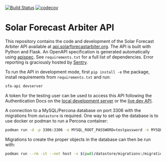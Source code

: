 [![Build Status](https://dev.azure.com/solararbiter/solarforecastarbiter/_apis/build/status/SolarArbiter.solarforecastarbiter-api?branchName=master)](https://dev.azure.com/solararbiter/solarforecastarbiter/_build/latest?definitionId=2&branchName=master)
[![codecov](https://codecov.io/gh/SolarArbiter/solarforecastarbiter-api/branch/master/graph/badge.svg)](https://codecov.io/gh/SolarArbiter/solarforecastarbiter-api)

# Solar Forecast Arbiter API

This repository contains the code and development of the Solar Forecast Arbiter
API available at [api.solarforecastarbiter.org](https://api.solarforecastarbiter.org).
The API is built with Python and Flask.
An OpenAPI specification is generated automatically using [apispec](https://apispec.readthedocs.io/en/latest/).
See ``requirements.txt`` for a full list of dependencies.
Error reporting is graciously hosted by [Sentry](https://sentry.io).


To run the API in development mode, first ``pip install -e`` the package,
install requirements from ``requirements.txt`` and run:

``` sh
sfa-api devserver
```

A token for the testing user can be used to access this API following the
Authentication Docs on the
[local development server](http://localhost:5000/#section/Authentication) or
the [live dev API](https://dev-api.solarforecastarbiter.org/#section/Authentication).

A connection to a MySQL/Percona database on port 3306 with the migrations from
``datastore`` is required. One way to set up the database is to use
docker or podman to run a Percona container:

``` sh
podman run -d -p 3306:3306 -e MYSQL_ROOT_PASSWORD=testpassword -e MYSQL_DATABASE=arbiter_data -v $(pwd)/datastore/conf:/etc/my.cnf.d:z  percona:8.0-centos
```

Migrations to create the proper objects in the database can then be run with:

``` sh
podman run --rm -it --net host -v $(pwd)/datastore/migrations:/migrations:Z migrate/migrate -path=/migrations/ -database 'mysql://root:testpassword@tcp(127.0.0.1:3306)/arbiter_data' goto 59
```
